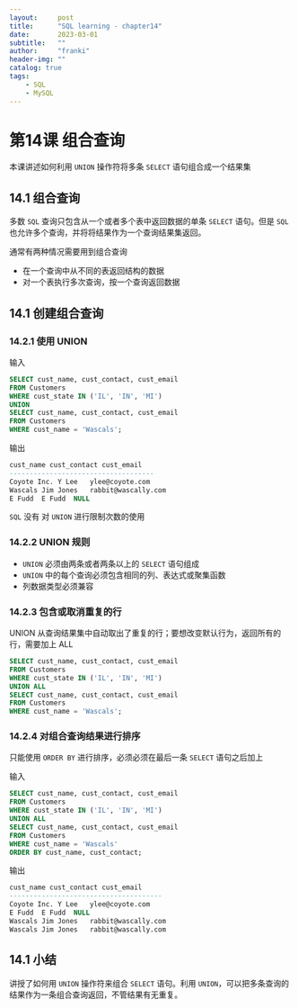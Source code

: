 ```yaml
---
layout:     post
title:      "SQL learning - chapter14"
date:       2023-03-01
subtitle:   ""
author:     "franki"
header-img: ""
catalog: true
tags:
    - SQL
    - MySQL
---
```


# 第14课 组合查询

本课讲述如何利用 `UNION` 操作符将多条 `SELECT` 语句组合成一个结果集

## 14.1 组合查询

多数 `SQL` 查询只包含从一个或者多个表中返回数据的单条 `SELECT` 语句。但是 `SQL` 也允许多个查询，并将将结果作为一个查询结果集返回。

通常有两种情况需要用到组合查询

- 在一个查询中从不同的表返回结构的数据
- 对一个表执行多次查询，按一个查询返回数据

## 14.1 创建组合查询

### 14.2.1 使用 UNION

输入

```sql
SELECT cust_name, cust_contact, cust_email
FROM Customers
WHERE cust_state IN ('IL', 'IN', 'MI')
UNION
SELECT cust_name, cust_contact, cust_email
FROM Customers
WHERE cust_name = 'Wascals';
```

输出

```sql
cust_name cust_contact cust_email
------------------------------------
Coyote Inc.	Y Lee	ylee@coyote.com
Wascals	Jim Jones	rabbit@wascally.com
E Fudd	E Fudd	NULL
```

`SQL` 没有 对 `UNION` 进行限制次数的使用

### 14.2.2 UNION 规则

- `UNION` 必须由两条或者两条以上的 `SELECT` 语句组成
- `UNION` 中的每个查询必须包含相同的列、表达式或聚集函数
- 列数据类型必须兼容

### 14.2.3 包含或取消重复的行

UNION 从查询结果集中自动取出了重复的行；要想改变默认行为，返回所有的行，需要加上 ALL

```sql
SELECT cust_name, cust_contact, cust_email
FROM Customers
WHERE cust_state IN ('IL', 'IN', 'MI')
UNION ALL
SELECT cust_name, cust_contact, cust_email
FROM Customers
WHERE cust_name = 'Wascals';
```

### 14.2.4 对组合查询结果进行排序

只能使用 `ORDER BY` 进行排序，必须必须在最后一条 `SELECT` 语句之后加上

输入

```sql
SELECT cust_name, cust_contact, cust_email
FROM Customers
WHERE cust_state IN ('IL', 'IN', 'MI')
UNION ALL
SELECT cust_name, cust_contact, cust_email
FROM Customers
WHERE cust_name = 'Wascals'
ORDER BY cust_name, cust_contact;
```

输出

```sql
cust_name cust_contact cust_email
--------------------------------------
Coyote Inc.	Y Lee	ylee@coyote.com
E Fudd	E Fudd	NULL
Wascals	Jim Jones	rabbit@wascally.com
Wascals	Jim Jones	rabbit@wascally.com
```

## 14.1 小结

讲授了如何用 `UNION` 操作符来组合 `SELECT` 语句。利用 `UNION`，可以把多条查询的结果作为一条组合查询返回，不管结果有无重复。
